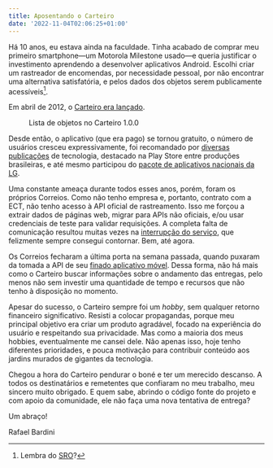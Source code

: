 ```yaml
---
title: Aposentando o Carteiro
date: '2022-11-04T02:06:25+01:00'
---
```


Há 10 anos, eu estava ainda na faculdade. Tinha acabado de comprar meu primeiro smartphone—um Motorola Milestone usado—e queria justificar o investimento aprendendo a desenvolver aplicativos Android. Escolhi criar um rastreador de encomendas, por necessidade pessoal, por não encontrar uma alternativa satisfatória, e pelos dados dos objetos serem publicamente acessíveis[^1].

Em abril de 2012, o [Carteiro era lançado](/blog/notas-de-lancamento/).

<figure>
  <img src="/img/1-0-0-postal-list.png" alt="" />
  <figcaption>Lista de objetos no Carteiro 1.0.0</figcaption>
</figure>

Desde então, o aplicativo (que era pago) se tornou gratuito, o número de usuários cresceu expressivamente, foi recomandado por [diversas](https://www.techtudo.com.br/tudo-sobre/carteiro/) [publicações](https://www.baixaki.com.br/android/download/carteiro.htm) de tecnologia, destacado na Play Store entre produções brasileiras, e até mesmo participou do [pacote de aplicativos nacionais da LG](https://www.jusbrasil.com.br/diarios/79871944/dou-secao-1-11-11-2014-pg-51).

Uma constante ameaça durante todos esses anos, porém, foram os próprios Correios. Como não tenho empresa e, portanto, contrato com a ECT, não tenho acesso à API oficial de rastreamento. Isso me forçou a extrair dados de páginas web, migrar para APIs não oficiais, e/ou usar credenciais de teste para validar requisições. A completa falta de comunicação resultou muitas vezes na [interrupção do serviço](/blog/carteiro-removido-temporariamente-da-play-store), que felizmente sempre consegui contornar. Bem, até agora.

Os Correios fecharam a última porta na semana passada, quando puxaram da tomada a API de seu [finado aplicativo móvel](https://play.google.com/store/apps/details?id=br.com.correios.srocorreios). Dessa forma, não há mais como o Carteiro buscar informações sobre o andamento das entregas, pelo menos não sem investir uma quantidade de tempo e recursos que não tenho à disposição no momento.

Apesar do sucesso, o Carteiro sempre foi um _hobby_, sem qualquer retorno financeiro significativo. Resisti a colocar propagandas, porque meu principal objetivo era criar um produto agradável, focado na experiência do usuário e respeitando sua privacidade. Mas como a maioria dos meus hobbies, eventualmente me cansei dele. Não apenas isso, hoje tenho diferentes prioridades, e pouca motivação para contribuir conteúdo aos jardins murados de gigantes da tecnologia.

Chegou a hora do Carteiro pendurar o boné e ter um merecido descanso. A todos os destinatários e remetentes que confiaram no meu trabalho, meu sincero muito obrigado. E quem sabe, abrindo o código fonte do projeto e com apoio da comunidade, ele não faça uma nova tentativa de entrega?

Um abraço!

Rafael Bardini

[^1]: Lembra do [SRO](https://web.archive.org/web/20120108230723/http://websro.correios.com.br:80/sro_bin/txect01$.QueryList?P_LINGUA=001&P_TIPO=001&P_COD_UNI=SI054542659BR)?
